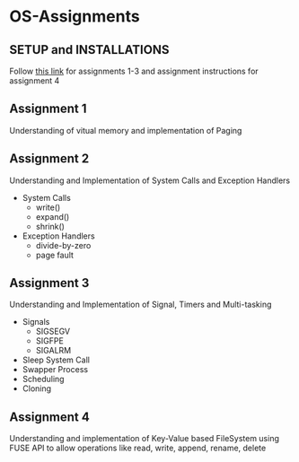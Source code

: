# OS-Assignments

## SETUP and INSTALLATIONS

Follow [this link](https://www.cse.iitk.ac.in/users/deba/cs330/resources/gemos-howto.pdf) for assignments 1-3 and assignment instructions for assignment 4

## Assignment 1
Understanding of vitual memory and implementation of Paging

## Assignment 2
Understanding and Implementation of System Calls and Exception Handlers
* System Calls
	* write()
	* expand()
	* shrink()
* Exception Handlers
	* divide-by-zero
	* page fault

## Assignment 3
Understanding and Implementation of Signal, Timers and Multi-tasking
* Signals
	* SIGSEGV
	* SIGFPE
	* SIGALRM
* Sleep System Call
* Swapper Process
* Scheduling
* Cloning

## Assignment 4

Understanding and implementation of Key-Value based FileSystem using FUSE API to allow operations like read, write, append, rename, delete


